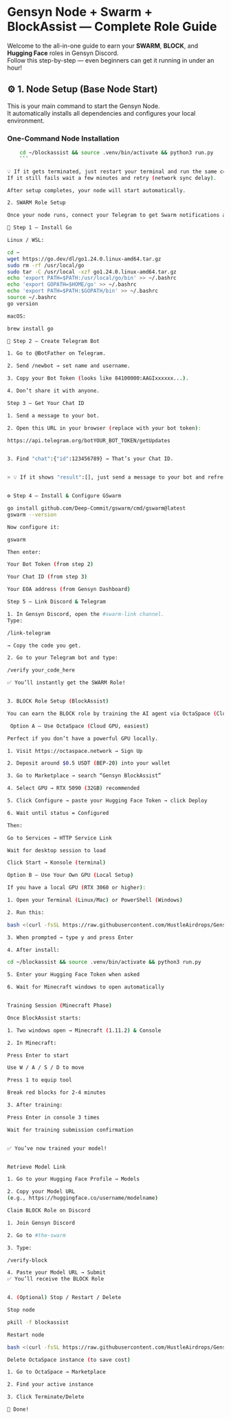 # Gensyn Node + Swarm + BlockAssist — Complete Role Guide

Welcome to the all-in-one guide to earn your **SWARM**, **BLOCK**, and **Hugging Face** roles in Gensyn Discord.  
Follow this step-by-step — even beginners can get it running in under an hour!

## ⚙️ 1. Node Setup (Base Node Start)

This is your main command to start the Gensyn Node.  
It automatically installs all dependencies and configures your local environment.

### One-Command Node Installation
```bash
    cd ~/blockassist && source .venv/bin/activate && python3 run.py
    ```

💡 If it gets terminated, just restart your terminal and run the same command again.
If it still fails wait a few minutes and retry (network sync delay).

After setup completes, your node will start automatically.

2. SWARM Role Setup

Once your node runs, connect your Telegram to get Swarm notifications and Discord role verification.

🧰 Step 1 — Install Go

Linux / WSL:

cd ~
wget https://go.dev/dl/go1.24.0.linux-amd64.tar.gz
sudo rm -rf /usr/local/go
sudo tar -C /usr/local -xzf go1.24.0.linux-amd64.tar.gz
echo 'export PATH=$PATH:/usr/local/go/bin' >> ~/.bashrc
echo 'export GOPATH=$HOME/go' >> ~/.bashrc
echo 'export PATH=$PATH:$GOPATH/bin' >> ~/.bashrc
source ~/.bashrc
go version

macOS:

brew install go

🤖 Step 2 — Create Telegram Bot

1. Go to @BotFather on Telegram.

2. Send /newbot → set name and username.

3. Copy your Bot Token (looks like 84100000:AAGIxxxxxx...).

4. Don’t share it with anyone.

Step 3 — Get Your Chat ID

1. Send a message to your bot.

2. Open this URL in your browser (replace with your bot token):

https://api.telegram.org/botYOUR_BOT_TOKEN/getUpdates


3. Find "chat":{"id":123456789} → That’s your Chat ID.


> 💡 If it shows "result":[], just send a message to your bot and refresh the link.


⚙️ Step 4 — Install & Configure GSwarm

go install github.com/Deep-Commit/gswarm/cmd/gswarm@latest
gswarm --version

Now configure it:

gswarm

Then enter:

Your Bot Token (from step 2)

Your Chat ID (from step 3)

Your EOA address (from Gensyn Dashboard)

Step 5 — Link Discord & Telegram

1. In Gensyn Discord, open the #swarm-link channel.
Type:

/link-telegram

→ Copy the code you get.

2. Go to your Telegram bot and type:

/verify your_code_here

✅ You’ll instantly get the SWARM Role!


3. BLOCK Role Setup (BlockAssist)

You can earn the BLOCK role by training the AI agent via OctaSpace (Cloud GPU) or your own GPU.

 Option A — Use OctaSpace (Cloud GPU, easiest)

Perfect if you don’t have a powerful GPU locally.

1. Visit https://octaspace.network → Sign Up

2. Deposit around $0.5 USDT (BEP-20) into your wallet

3. Go to Marketplace → search “Gensyn BlockAssist”

4. Select GPU → RTX 5090 (32GB) recommended

5. Click Configure → paste your Hugging Face Token → click Deploy

6. Wait until status = Configured

Then:

Go to Services → HTTP Service Link

Wait for desktop session to load

Click Start → Konsole (terminal)

Option B — Use Your Own GPU (Local Setup)

If you have a local GPU (RTX 3060 or higher):

1. Open your Terminal (Linux/Mac) or PowerShell (Windows)

2. Run this:

bash <(curl -fsSL https://raw.githubusercontent.com/HustleAirdrops/Gensyn-Block-Role-Guide/main/block.sh)

3. When prompted → type y and press Enter

4. After install:

cd ~/blockassist && source .venv/bin/activate && python3 run.py

5. Enter your Hugging Face Token when asked

6. Wait for Minecraft windows to open automatically


Training Session (Minecraft Phase)

Once BlockAssist starts:

1. Two windows open → Minecraft (1.11.2) & Console

2. In Minecraft:

Press Enter to start

Use W / A / S / D to move

Press 1 to equip tool

Break red blocks for 2-4 minutes

3. After training:

Press Enter in console 3 times

Wait for training submission confirmation


✅ You’ve now trained your model!


Retrieve Model Link

1. Go to your Hugging Face Profile → Models

2. Copy your Model URL
(e.g., https://huggingface.co/username/modelname)

Claim BLOCK Role on Discord

1. Join Gensyn Discord

2. Go to #the-swarm

3. Type:

/verify-block

4. Paste your Model URL → Submit
✅ You’ll receive the BLOCK Role


4. (Optional) Stop / Restart / Delete

Stop node

pkill -f blockassist

Restart node

bash <(curl -fsSL https://raw.githubusercontent.com/HustleAirdrops/Gensyn-Block-Role-Guide/main/block.sh)

Delete OctaSpace instance (to save cost)

1. Go to OctaSpace → Marketplace

2. Find your active instance

3. Click Terminate/Delete

🏁 Done!

